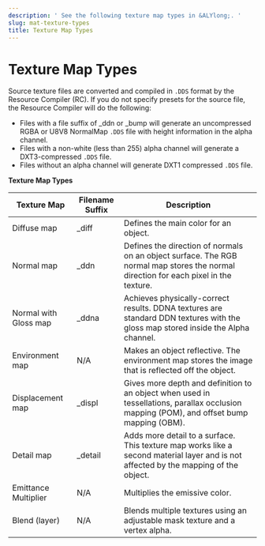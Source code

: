 ```yaml
---
description: ' See the following texture map types in &ALYlong;. '
slug: mat-texture-types
title: Texture Map Types
---
```

# Texture Map Types<a name="mat-texture-types"></a>

Source texture files are converted and compiled in `.DDS` format by the Resource Compiler \(RC\)\. If you do not specify presets for the source file, the Resource Compiler will do the following: 
+ Files with a file suffix of \_ddn or \_bump will generate an uncompressed RGBA or U8V8 NormalMap `.DDS` file with height information in the alpha channel\. 
+ Files with a non\-white \(less than 255\) alpha channel will generate a DXT3\-compressed `.DDS` file\. 
+ Files without an alpha channel will generate DXT1 compressed `.DDS` file\. 

 


**Texture Map Types**  

| Texture Map | Filename Suffix | Description | 
| --- | --- | --- | 
| Diffuse map | \_diff | Defines the main color for an object\. | 
| Normal map  | \_ddn | Defines the direction of normals on an object surface\. The RGB normal map stores the normal direction for each pixel in the texture\. | 
| Normal with Gloss map | \_ddna | Achieves physically\-correct results\. DDNA textures are standard DDN textures with the gloss map stored inside the Alpha channel\. | 
| Environment map | N/A | Makes an object reflective\. The environment map stores the image that is reflected off the object\. | 
| Displacement map | \_displ | Gives more depth and definition to an object when used in tessellations, parallax occlusion mapping \(POM\), and offset bump mapping \(OBM\)\. | 
| Detail map | \_detail | Adds more detail to a surface\. This texture map works like a second material layer and is not affected by the mapping of the object\. | 
| Emittance Multiplier | N/A | Multiplies the emissive color\. | 
| Blend \(layer\) | N/A | Blends multiple textures using an adjustable mask texture and a vertex alpha\.  | 